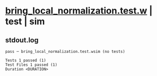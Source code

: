 # [bring_local_normalization.test.w](../../../../../examples/tests/valid/bring_local_normalization.test.w) | test | sim

## stdout.log
```log
pass ─ bring_local_normalization.test.wsim (no tests)
 
Tests 1 passed (1)
Test Files 1 passed (1)
Duration <DURATION>
```

